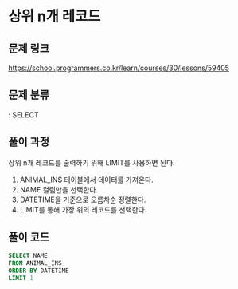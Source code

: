 # 상위 n개 레코드

## 문제 링크

https://school.programmers.co.kr/learn/courses/30/lessons/59405

## 문제 분류

: SELECT

## 풀이 과정

상위 n개 레코드를 출력하기 위해 LIMIT를 사용하면 된다.

1. ANIMAL_INS 테이블에서 데이터를 가져온다.
2. NAME 컬럼만을 선택한다.
3. DATETIME을 기준으로 오름차순 정렬한다.
4. LIMIT를 통해 가장 위의 레코드를 선택한다.

## 풀이 코드

```sql
SELECT NAME
FROM ANIMAL_INS
ORDER BY DATETIME
LIMIT 1
```
